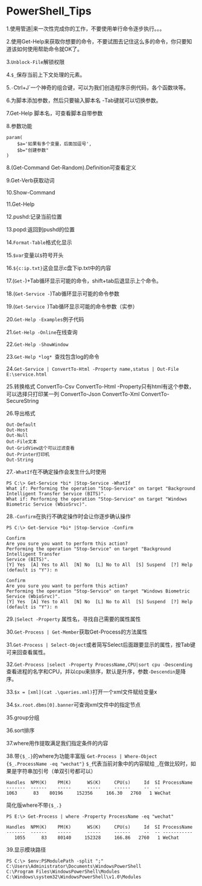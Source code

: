 # PowerShell_Tips

1.使用管道|来一次性完成你的工作，不要使用单行命令逐步执行。。。

2.使用Get-Help来获取你想要的命令，不要试图去记住这么多的命令，你只要知道该如何使用帮助命令就OK了。

3.`Unblock-File`解锁权限

4.`$_`保存当前上下文处理的元素。

5.`·`Ctrl+J`一个神奇的组合键，可以为我们创造程序示例代码，各个函数块等。

6.为脚本添加参数，然后只要输入脚本名 -Tab键就可以切换参数。

7.Get-Help 脚本名，可查看脚本自带参数

8.参数功能
```
param(
    $a='如果有多个变量，后面加逗号',
    $b="创建参数"
)
```
8.(Get-Command Get-Random).Definition可查看定义

9.Get-Verb获取动词

10.Show-Command

11.Get-Help

12.pushd:记录当前位置

13.popd:返回到pushd的位置

14.`Format-Table`格式化显示

15.`$var`变量以`$`符号开头

16.`${c:ip.txt}`这会显示c盘下ip.txt中的内容

17.(`Get-`)+Tab循环显示可能的命令，shift+tab后退显示上个命令。

18.(`Get-Service -`)Tab循环显示可能的命令参数

19.(`Get-Service `)Tab循环显示可能的命令参数（实参）

20.`Get-Help -Examples`例子代码

21.`Get-Help -Online`在线查询

22.`Get-Help -ShowWindow`

23.`Get-Help *log* `查找包含log的命令

24.`Get-Service | ConvertTo-Html -Property name,status | Out-File E:\service.html`


25.转换格式
ConvertTo-Csv
ConvertTo-Html -Property只有html有这个参数，可以选择只打印某一列
ConvertTo-Json
ConvertTo-Xml
ConvertTo-SecureString

26.导出格式
```
Out-Default
Out-Host
Out-Null
Out-File文本
Out-GridView这个可以过滤查看
Out-Printer打印机
Out-String
```

27.`-WhatIf`在不确定操作会发生什么时使用
```
PS C:\> Get-Service *bi* |Stop-Service -WhatIf
What if: Performing the operation "Stop-Service" on target "Background Intelligent Transfer Service (BITS)".
What if: Performing the operation "Stop-Service" on target "Windows Biometric Service (WbioSrvc)".
```

28.`-Confirm`在执行不确定操作时会让你逐步确认操作
```
PS C:\> Get-Service *bi* |Stop-Service -Confirm

Confirm
Are you sure you want to perform this action?
Performing the operation "Stop-Service" on target "Background Intelligent Transfer
Service (BITS)".
[Y] Yes  [A] Yes to All  [N] No  [L] No to All  [S] Suspend  [?] Help (default is "Y"): n

Confirm
Are you sure you want to perform this action?
Performing the operation "Stop-Service" on target "Windows Biometric Service (WbioSrvc)".
[Y] Yes  [A] Yes to All  [N] No  [L] No to All  [S] Suspend  [?] Help (default is "Y"): n
```

29.`|Select -Property` 属性名，寻找自己需要的属性属性

30.`Get-Process | Get-Member`获取Get-Process的方法属性

31.`Get-Process | Select-Object`或者简写Select后面跟要显示的属性，按Tab键可来回查看属性。

32.`Get-Process |select -Property ProcessName,CPU|sort cpu -Descending`查看进程的名字和CPU，并以cpu来排序，默认是升序，参数`-Descendin`是降序。

33.`$x = [xml](cat .\queries.xml)`打开一个xml文件赋给变量x

34.`$x.root.dbms[0].banner`可查询xml文件中的指定节点

35.group分组

36.sort排序

37.where用作提取满足我们指定条件的内容

38.带`{$_.}`的where为功能丰富版
`Get-Process | Where-Object {$_.ProcessName -eq "wechat"}`
`$_`代表当前对象中的内容赋给`_`,在做比较时，如果是字符串加引号（单双引号都可以）
```
Handles  NPM(K)    PM(K)      WS(K)     CPU(s)     Id  SI ProcessName
-------  ------    -----      -----     ------     --  -- 
1063      83    80196     152356     166.30   2760   1 WeChat
```
简化版where不带`{$_.}`
```
PS E:\> Get-Process | where -Property ProcessName -eq "wechat"

Handles  NPM(K)    PM(K)      WS(K)     CPU(s)     Id  SI ProcessName
-------  ------    -----      -----     ------     --  -- -----------
   1055      83    80140     152328     166.86   2760   1 WeChat
```

39.显示模块路径
```
PS C:\> $env:PSModulePath -split ";"
C:\Users\Administrator\Documents\WindowsPowerShell
C:\Program Files\WindowsPowerShell\Modules
C:\Windows\system32\WindowsPowerShell\v1.0\Modules
```
